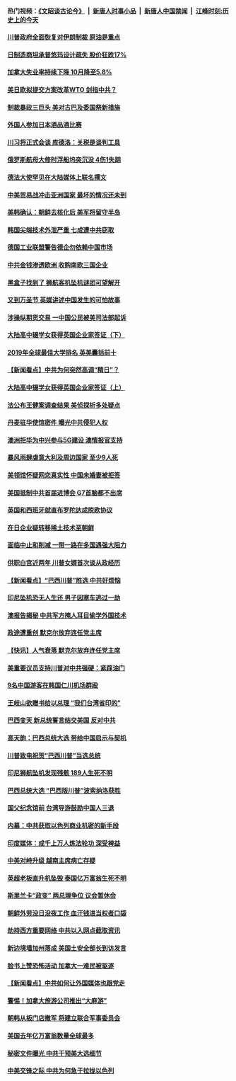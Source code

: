 #### 热门视频：[《文昭谈古论今》](https://github.com/gfw-breaker/wenzhao/blob/master/README.md?t=11030033) &nbsp;|&nbsp; [新唐人时事小品](https://github.com/gfw-breaker/ntdtv-comedy/blob/master/README.md?t=11030033) &nbsp;|&nbsp; [新唐人中国禁闻](https://github.com/gfw-breaker/ntdtv-news/blob/master/README.md?t=11030033) &nbsp;|&nbsp; [江峰时刻:历史上的今天](https://github.com/gfw-breaker/today-in-history/blob/master/README.md?t=11030033) 

#### [川普政府全面恢复对伊朗制裁 原油是重点](../pages/nsc418/n10827130.md?t=11030033) 

#### [日制造商坦承普悠玛设计疏失 股价狂跌17%](../pages/nsc418/n10826679.md?t=11030033) 

#### [加拿大失业率持续下降 10月降至5.8%](../pages/nsc418/n10827140.md?t=11030033) 

#### [美日欧拟提交方案改革WTO 剑指中共？](../pages/nsc418/n10825328.md?t=11030033) 

#### [制裁暴政三巨头 美对古巴及委国祭新措施](../pages/nsc418/n10826014.md?t=11030033) 

#### [外国人参加日本酒品酒比赛](../pages/nsc418/n10825775.md?t=11030033) 

#### [川习将正式会谈 库德洛：关税是谈判工具](../pages/nsc418/n10825047.md?t=11030033) 

#### [俄罗斯航母大修时浮船坞突沉没 4伤1失踪](../pages/nsc418/n10824672.md?t=11030033) 

#### [德法大使罕见在大陆媒体上联名撰文](../pages/nsc418/n10824136.md?t=11030033) 

#### [中美贸易战冲击亚洲国家 最坏的情况还未到](../pages/nsc418/n10824075.md?t=11030033) 

#### [美韩确认：朝鲜去核化后 美军将留守半岛](../pages/nsc418/n10823922.md?t=11030033) 

#### [韩国尖端技术外泄严重 七成遭中共窃取](../pages/nsc418/n10823129.md?t=11030033) 

#### [德国工业联盟警告德企勿依赖中国市场](../pages/nsc418/n10822502.md?t=11030033) 

#### [中共金钱渗透欧洲 收购南欧三国企业](../pages/nsc418/n10822401.md?t=11030033) 

#### [黑盒子找到了 狮航客机坠机谜团可望解开](../pages/nsc418/n10823113.md?t=11030033) 

#### [又到万圣节 英媒讲述中国发生的可怕故事](../pages/nsc418/n10821276.md?t=11030033) 

#### [涉操纵期货交易 一中国公民被美司法部起诉](../pages/nsc418/n10821047.md?t=11030033) 

#### [大陆高中辍学女获得英国企业家签证（下）](../pages/nsc418/n10818610.md?t=11030033) 

#### [2019年全球最佳大学排名 英美囊括前十](../pages/nsc418/n10819133.md?t=11030033) 

#### [【新闻看点】中共为何突然高调“精日”？](../pages/nsc418/n10818912.md?t=11030033) 

#### [大陆高中辍学女获得英国企业家签证（上）](../pages/nsc418/n10818609.md?t=11030033) 

#### [法公布王健案调查结果 美侦探析多处疑点](../pages/nsc418/n10818833.md?t=11030033) 

#### [丹麦驻华使馆密件 曝光中共侵犯人权](../pages/nsc418/n10817567.md?t=11030033) 

#### [澳洲拒华为中兴参与5G建设 澳情报官支持](../pages/nsc418/n10818821.md?t=11030033) 

#### [暴风雨肆虐意大利及周边国家 至少9人死](../pages/nsc418/n10818234.md?t=11030033) 

#### [美领馆怀疑网恋真实性 中国未婚妻被拒签](../pages/nsc418/n10818106.md?t=11030033) 

#### [美国抵制中共首届进博会 G7首脑都不出席](../pages/nsc418/n10818011.md?t=11030033) 

#### [英国和西班牙就直布罗陀达成脱欧协议](../pages/nsc418/n10818119.md?t=11030033) 

#### [在日企业疑转移稀土技术至朝鲜](../pages/nsc418/n10817717.md?t=11030033) 

#### [面临中止和削减 一带一路在多国遇强大阻力](../pages/nsc418/n10817323.md?t=11030033) 

#### [供职白宫近两年 川普女婿首次谈从政经历](../pages/nsc418/n10817086.md?t=11030033) 

#### [【新闻看点】“巴西川普”胜选 中共好烦恼](../pages/nsc418/n10816452.md?t=11030033) 

#### [印尼坠机恐无人生还 男子因塞车逃过一劫](../pages/nsc418/n10816616.md?t=11030033) 

#### [澳报告揭秘 中共军方掩人耳目偷学外国技术](../pages/nsc418/n10816439.md?t=11030033) 

#### [政途遭重创 默克尔放弃连任党主席](../pages/nsc418/n10815994.md?t=11030033) 

#### [【快讯】人气衰落 默克尔放弃连任党主席](../pages/nsc418/n10815855.md?t=11030033) 

#### [美重要议员支持川普对中共强硬：紧踩油门](../pages/nsc418/n10815659.md?t=11030033) 

#### [9名中国游客在韩国仁川机场群殴](../pages/nsc418/n10814575.md?t=11030033) 

#### [王岐山欲赠书给以总理 “我们台湾省印的”](../pages/nsc418/n10815606.md?t=11030033) 

#### [巴西变天 新总统誓言结交美国 反对中共](../pages/nsc418/n10815508.md?t=11030033) 

#### [高天韵：巴西总统大选 带给中国启示与契机](../pages/nsc418/n10815310.md?t=11030033) 

#### [川普致电祝贺“巴西川普”当选总统](../pages/nsc418/n10815388.md?t=11030033) 

#### [印尼狮航坠机发现残骸 189人生死不明](../pages/nsc418/n10815050.md?t=11030033) 

#### [巴西总统大选 “巴西版川普”波索纳洛获胜](../pages/nsc418/n10814398.md?t=11030033) 

#### [国父纪念馆前 台湾导游鼓励中国人三退](../pages/nsc418/n10808276.md?t=11030033) 

#### [内幕：中共获取以色列商业机密的新手段](../pages/nsc418/n10812897.md?t=11030033) 

#### [印度媒体：成千上万人炼法轮功 深受裨益](../pages/nsc418/n10812623.md?t=11030033) 

#### [中美对峙升级 越南主席病亡存疑](../pages/nsc418/n10812354.md?t=11030033) 

#### [英超老板直升机坠毁 泰国亿万富翁生死不明](../pages/nsc418/n10813517.md?t=11030033) 

#### [斯里兰卡“政变” 两总理争位 议会暂休会](../pages/nsc418/n10812935.md?t=11030033) 

#### [朝鲜外劳没日没夜工作 血汗钱进当权者口袋](../pages/nsc418/n10812735.md?t=11030033) 

#### [劫持西方重要网络 中共以入网点截取资讯](../pages/nsc418/n10812177.md?t=11030033) 

#### [新边境墙加州落成 美国土安全部长到访发言](../pages/nsc418/n10811935.md?t=11030033) 

#### [脸书上赞恐怖活动 加拿大一难民被驱逐](../pages/nsc418/n10811860.md?t=11030033) 

#### [【新闻看点】中共如何让外国媒体也跟党走](../pages/nsc418/n10811468.md?t=11030033) 

#### [警惕！加拿大旅游公司推出“大麻游”](../pages/nsc418/n10811741.md?t=11030033) 

#### [朝韩从板门店撤军 将建立联合军事委员会](../pages/nsc418/n10811430.md?t=11030033) 

#### [美国去年亿万富翁数量全球最多](../pages/nsc418/n10811376.md?t=11030033) 

#### [秘密文件曝光 中共干预美大选细节](../pages/nsc418/n10811358.md?t=11030033) 

#### [中美交锋之际 中共为何急于拉拢以色列](../pages/nsc418/n10810861.md?t=11030033) 

